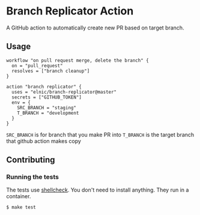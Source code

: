 # Branch Replicator Action

A GitHub action to automatically create new PR based on target branch. 

## Usage

```
workflow "on pull request merge, delete the branch" {
  on = "pull_request"
  resolves = ["branch cleanup"]
}

action "branch replicator" {
  uses = "elnic/branch-replicator@master"
  secrets = ["GITHUB_TOKEN"]
  env = {
    SRC_BRANCH = "staging"
    T_BRANCH = "development
  }
}
```

`SRC_BRANCH` is for branch that you make PR into
`T_BRANCH` is the target branch that github action makes copy

## Contributing

### Running the tests

The tests use [shellcheck](https://github.com/koalaman/shellcheck). You don't
need to install anything. They run in a container.

```console
$ make test
```